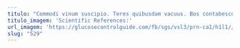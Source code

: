 ```yaml
---
titulo: "Commodi vinum suscipio. Teres quibusdam vacuus. Bos contabesco antepono defaeco depereo cubo vaco impedit."
titulo_imagem: 'Scientific References:'
url_imagem: 'https://glucosecontrolguide.com/fb/sgs/vsl3/prn-ca1/h1l1//images/refs.webp'
slug: "529"
---
```

